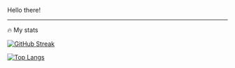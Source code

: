 Hello there! 

---
🔥 My stats

[![GitHub Streak](http://github-readme-streak-stats.herokuapp.com?user=balcortex&theme=dark&background=000000)](https://git.io/streak-stats)

[![Top Langs](https://github-readme-stats.vercel.app/api/top-langs/?username=balcortex&layout=compact&theme=vision-friendly-dark&hide=jupyter%20notebook)](https://github.com/anuraghazra/github-readme-stats)

